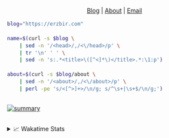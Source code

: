 <div dir="auto">
  <p dir="auto" align="center">
  </p>
  <p dir="auto" align="center">
    <a href="https://erzbir.com" rel="nofollow">Blog</a> |
    <a href="https://erzbir.com/about/" rel="nofollow">About</a> |
    <a href="mailto:contact@erzbir.com">Email</a>
  </p>
</div>

```bash
blog="https://erzbir.com"

name=$(curl -s $blog \
	| sed -n '/<head>/,/<\/head>/p' \
	| tr '\n' ' ' \
	| sed -n 's:.*<title>\([^<]*\)</title>.*:\1:p')

about=$(curl -s $blog/about \
	| sed -n '/<about>/,/<\/about>/p' \
	| perl -pe 's/<[^>]+>/\n/g; s/^\s+|\s+$/\n/g;')
```

##

<a href="https://github.com/Erzbir">
<img src="https://github-profile-summary-cards.vercel.app/api/cards/profile-details?username=Erzbir&theme=tokyonight" alt="summary">
</a>

##

<details>
<summary>📈 Wakatime Stats</summary>
<br>

![Erzbir's wakatime stats](https://github-readme-stats.vercel.app/api/wakatime?username=Erzbir\&layout=compact)

##

<!--START_SECTION:waka-->
![Code Time](http://img.shields.io/badge/Code%20Time-1%2C513%20hrs%2055%20mins-blue)

![Profile Views](http://img.shields.io/badge/Profile%20Views-0-blue)

**🐱 My GitHub Data** 

> 📦 299.3 kB Used in GitHub's Storage 
 > 
> 🚫 Not Opted to Hire
 > 
> 📜 32 Public Repositories 
 > 
> 🔑 13 Private Repositories 
 > 
**I'm a Night 🦉** 

```text
🌞 Morning                219 commits         █████░░░░░░░░░░░░░░░░░░░░   19.52 % 
🌆 Daytime                305 commits         ███████░░░░░░░░░░░░░░░░░░   27.18 % 
🌃 Evening                348 commits         ████████░░░░░░░░░░░░░░░░░   31.02 % 
🌙 Night                  250 commits         ██████░░░░░░░░░░░░░░░░░░░   22.28 % 
```
📅 **I'm Most Productive on Tuesday** 

```text
Monday                   144 commits         ███░░░░░░░░░░░░░░░░░░░░░░   12.83 % 
Tuesday                  210 commits         █████░░░░░░░░░░░░░░░░░░░░   18.72 % 
Wednesday                138 commits         ███░░░░░░░░░░░░░░░░░░░░░░   12.30 % 
Thursday                 197 commits         ████░░░░░░░░░░░░░░░░░░░░░   17.56 % 
Friday                   141 commits         ███░░░░░░░░░░░░░░░░░░░░░░   12.57 % 
Saturday                 137 commits         ███░░░░░░░░░░░░░░░░░░░░░░   12.21 % 
Sunday                   155 commits         ███░░░░░░░░░░░░░░░░░░░░░░   13.81 % 
```


📊 **This Week I Spent My Time On** 

```text
🕑︎ Time Zone: Asia/Shanghai

💬 Programming Languages: 
SCSS                     13 hrs 25 mins      ███████░░░░░░░░░░░░░░░░░░   28.84 % 
Java                     10 hrs 43 mins      ██████░░░░░░░░░░░░░░░░░░░   23.03 % 
JavaScript               7 hrs 57 mins       ████░░░░░░░░░░░░░░░░░░░░░   17.11 % 
HTML                     5 hrs 30 mins       ███░░░░░░░░░░░░░░░░░░░░░░   11.84 % 
YAML                     3 hrs 57 mins       ██░░░░░░░░░░░░░░░░░░░░░░░   08.52 % 

🔥 Editors: 
IntelliJ IDEA            45 hrs 52 mins      █████████████████████████   98.55 % 
PyCharm                  35 mins             ░░░░░░░░░░░░░░░░░░░░░░░░░   01.26 % 
RustRover                5 mins              ░░░░░░░░░░░░░░░░░░░░░░░░░   00.19 % 

💻 Operating System: 
Mac                      46 hrs 32 mins      █████████████████████████   100.00 % 
```

**I Mostly Code in Java** 

```text
Java                     14 repos            ███████████████░░░░░░░░░░   58.33 % 
HTML                     2 repos             ██░░░░░░░░░░░░░░░░░░░░░░░   08.33 % 
SCSS                     1 repo              █░░░░░░░░░░░░░░░░░░░░░░░░   04.17 % 
JavaScript               1 repo              █░░░░░░░░░░░░░░░░░░░░░░░░   04.17 % 
C                        1 repo              █░░░░░░░░░░░░░░░░░░░░░░░░   04.17 % 
```



**Timeline**

![Lines of Code chart](https://raw.githubusercontent.com/Erzbir/Erzbir/main/assets/bar_graph.png)


 Last Updated on 08/08/2025 18:52:26 UTC
<!--END_SECTION:waka-->

</details>

##
